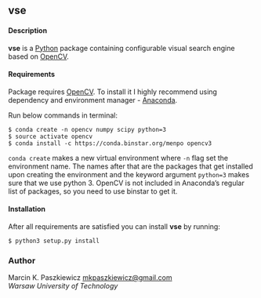 vse
---

#### Description

**vse** is a [Python](python.org) package containing configurable visual search engine based on [OpenCV](www.opencv.org).

#### Requirements
Package requires [OpenCV](www.opencv.org). To install it I highly recommend using dependency and environment manager - [Anaconda](https://www.continuum.io/).

Run below commands in terminal:
```
$ conda create -n opencv numpy scipy python=3
$ source activate opencv
$ conda install -c https://conda.binstar.org/menpo opencv3
```

```conda create``` makes a new virtual environment where ```-n``` flag set the environment name.
The names after that are the packages that get installed upon creating the environment and the keyword argument ```python=3``` makes sure that we use python 3.
OpenCV is not included in Anaconda’s regular list of packages, so you need to use binstar to get it.

#### Installation
After all requirements are satisfied you can install **vse** by running:

```
$ python3 setup.py install
```

### Author

Marcin K. Paszkiewicz <mkpaszkiewicz@gmail.com>  
*Warsaw University of Technology*
